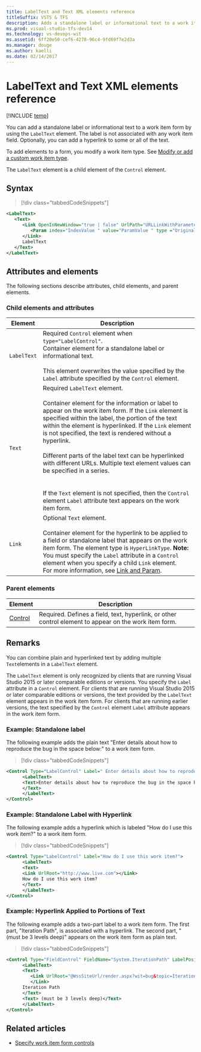 ```yaml
---
title: LabelText and Text XML elements reference 
titleSuffix: VSTS & TFS
description: Adds a standalone label or informational text to a work item form by using the LabelText element
ms.prod: visual-studio-tfs-dev14
ms.technology: vs-devops-wit
ms.assetid: 6ff20e50-cef6-4278-96c4-9fd69f7e2d3a
ms.manager: douge
ms.author: kaelli
ms.date: 02/14/2017
---
```


# LabelText and Text XML elements reference

[!INCLUDE [temp](../../_shared/customization-phase-0-and-1-plus-version-header.md)] 

You can add a standalone label or informational text to a work item form by using the `LabelText` element. The label is not associated with any work item field. Optionally, you can add a hyperlink to some or all of the text.  
  
To add elements to a form, you modify a work item type. See [Modify or add a custom work item type](../add-modify-wit.md).  
  
The `LabelText` element is a child element of the `Control` element.  
  
 
## Syntax  
  
> [!div class="tabbedCodeSnippets"]
```XML
<LabelText>  
   <Text>  
      <Link OpenInNewWindow="true | false" UrlPath="URLLinkWithParameters">  
         <Param index="IndexValue " value="ParamValue " type ="Original | Current"/>  
      </Link>  
      LabelText  
   </Text>  
</LabelText>  
```  
  
## Attributes and elements  
 The following sections describe attributes, child elements, and parent elements.  
  
### Child elements and attributes  
  
|Element|Description|  
|-------------|-----------------|  
|`LabelText`|Required `Control` element when `type="LabelControl"`.<br /> Container element for a standalone label or informational text. <br /><br /> This element overwrites the value specified by the `Label` attribute specified by the `Control` element.|  
|`Text`|Required `LabelText` element.<br /><br /> Container element for the information or label to appear on the work item form. If the `Link` element is specified within the label, the portion of the text within the element is hyperlinked. If the `Link` element is not specified, the text is rendered without a hyperlink.<br /><br /> Different parts of the label text can be hyperlinked with different URLs. Multiple text element values can be specified in a series.<br /> <br /><br /> If the `Text` element is not specified, then the `Control` element `Label` attribute text appears on the work item form.|  
|`Link`|Optional `Text` element.<br /><br /> Container element for the hyperlink to be applied to a field or standalone label that appears on the work item form. The element type is `HyperLinkType`. **Note:**  You must specify the `Label` attribute in a `Control` element when you specify a child `Link` element. <br /> For more information, see [Link and Param](link-param-xml-elements-reference.md).|  
  
### Parent elements  
  
|Element|Description|  
|-------------|-----------------|  
|[Control](control-xml-element-reference.md)|Required. Defines a field, text, hyperlink, or other control element to appear on the work item form.|  
  
## Remarks  
You can combine plain and hyperlinked text by adding multiple `Text`elements in a `LabelText` element.  
  
The `LabelText` element is only recognized by clients that are running Visual Studio 2015 or later comparable editions or versions. You specify the `Label` attribute in a `Control` element. For clients that are running Visual Studio 2015 or later comparable editions or versions, the text provided by the `LabelText` element appears in the work item form. For clients that are running earlier versions, the text specified by the `Control` element `Label` attribute appears in the work item form.  
  
### Example: Standalone label  
  
The following example adds the plain text "Enter details about how to reproduce the bug in the space below:" to a work item form.  
  
> [!div class="tabbedCodeSnippets"]
```XML  
<Control Type="LabelControl" Label=" Enter details about how to reproduce the bug in the space below:">  
      <LabelText>  
      <Text>Enter details about how to reproduce the bug in the space below:  
      </Text>  
      </LabelText>  
</Control>  
```  
  
### Example: Standalone Label with Hyperlink  

The following example adds a hyperlink which is labeled "How do I use this work item?" to a work item form.   
  
> [!div class="tabbedCodeSnippets"]
```XML 
<Control Type="LabelControl" Label="How do I use this work item?">  
      <LabelText>  
      <Text>  
      <Link UrlRoot="http://www.live.com"></Link>  
      How do I use this work item?  
      </Text>  
      </LabelText>  
</Control>  
```  
  
### Example: Hyperlink Applied to Portions of Text  
  
The following example adds a two-part label to a work item form. The first part, "Iteration Path", is associated with a hyperlink. The second part, "(must be 3 levels deep)" appears on the work item form as plain text.  
  
> [!div class="tabbedCodeSnippets"]
```XML 
<Control Type="FieldControl" FieldName="System.IterationPath" LabelPosition="Left">  
      <LabelText>  
      <Text>  
         <Link UrlRoot="@WssSiteUrl/render.aspx?wit=bug&topic=Iteration">  
         </Link>  
      Iteration Path  
      </Text>  
      <Text> (must be 3 levels deep)</Text>  
      </LabelText>  
</Control>  
```  

## Related articles  
- [Specify work item form controls](specify-work-item-form-controls.md)